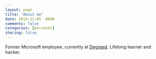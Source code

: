```yaml
---
layout: page
title: "About me"
date: 2014-11-05 -0800
comments: false
categories: [personal]
sharing: false
---
```


Former Microsoft employee, currently at [Degreed](https://degreed.com). Lifelong learner and hacker.
